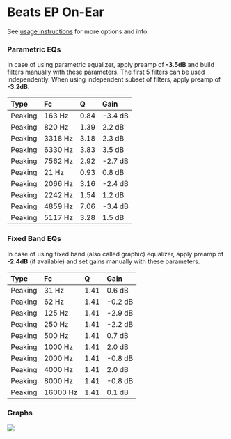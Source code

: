 # Beats EP On-Ear
See [usage instructions](https://github.com/jaakkopasanen/AutoEq#usage) for more options and info.

### Parametric EQs
In case of using parametric equalizer, apply preamp of **-3.5dB** and build filters manually
with these parameters. The first 5 filters can be used independently.
When using independent subset of filters, apply preamp of **-3.2dB**.

| Type    | Fc      |    Q | Gain    |
|:--------|:--------|:-----|:--------|
| Peaking | 163 Hz  | 0.84 | -3.4 dB |
| Peaking | 820 Hz  | 1.39 | 2.2 dB  |
| Peaking | 3318 Hz | 3.18 | 2.3 dB  |
| Peaking | 6330 Hz | 3.83 | 3.5 dB  |
| Peaking | 7562 Hz | 2.92 | -2.7 dB |
| Peaking | 21 Hz   | 0.93 | 0.8 dB  |
| Peaking | 2066 Hz | 3.16 | -2.4 dB |
| Peaking | 2242 Hz | 1.54 | 1.2 dB  |
| Peaking | 4859 Hz | 7.06 | -3.4 dB |
| Peaking | 5117 Hz | 3.28 | 1.5 dB  |

### Fixed Band EQs
In case of using fixed band (also called graphic) equalizer, apply preamp of **-2.4dB**
(if available) and set gains manually with these parameters.

| Type    | Fc       |    Q | Gain    |
|:--------|:---------|:-----|:--------|
| Peaking | 31 Hz    | 1.41 | 0.6 dB  |
| Peaking | 62 Hz    | 1.41 | -0.2 dB |
| Peaking | 125 Hz   | 1.41 | -2.9 dB |
| Peaking | 250 Hz   | 1.41 | -2.2 dB |
| Peaking | 500 Hz   | 1.41 | 0.7 dB  |
| Peaking | 1000 Hz  | 1.41 | 2.0 dB  |
| Peaking | 2000 Hz  | 1.41 | -0.8 dB |
| Peaking | 4000 Hz  | 1.41 | 2.0 dB  |
| Peaking | 8000 Hz  | 1.41 | -0.8 dB |
| Peaking | 16000 Hz | 1.41 | 0.1 dB  |

### Graphs
![](https://raw.githubusercontent.com/jaakkopasanen/AutoEq/master/results/rtings/avg/Beats%20EP%20On-Ear/Beats%20EP%20On-Ear.png)